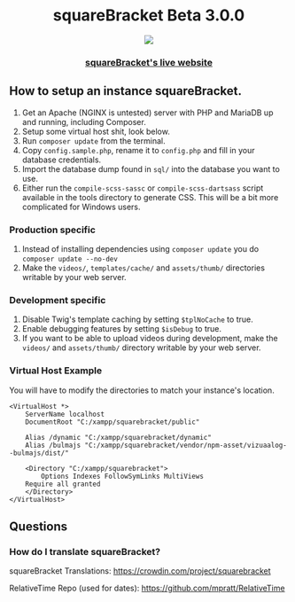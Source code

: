 <h1 align="center">squareBracket Beta 3.0.0</h1>
<p align="center">
<img src="https://user-images.githubusercontent.com/45898787/186765639-085e4eac-6120-4469-b3bf-e2728d5c4e2f.png">
</p>

<h3 align="center"><a href="https://pok.byteemail.com/">squareBracket's live website</a></h3>

## How to setup an instance squareBracket.
1. Get an Apache (NGINX is untested) server with PHP and MariaDB up and running, including Composer.
1. Setup some virtual host shit, look below.
1. Run `composer update` from the terminal.
1. Copy `config.sample.php`, rename it to `config.php` and fill in your database credentials.
1. Import the database dump found in `sql/` into the database you want to use.
1. Either run the `compile-scss-sassc` or `compile-scss-dartsass` script available in the tools directory to generate CSS. This will be a bit more complicated for Windows users.

### Production specific
1. Instead of installing dependencies using `composer update` you do `composer update --no-dev`
1. Make the `videos/`, `templates/cache/` and `assets/thumb/` directories writable by your web server.

### Development specific

1. Disable Twig's template caching by setting `$tplNoCache` to true.
1. Enable debugging features by setting `$isDebug` to true.
1. If you want to be able to upload videos during development, make the `videos/` and `assets/thumb/` directory writable by your web server.

### Virtual Host Example
You will have to modify the directories to match your instance's location.
```
<VirtualHost *> 
    ServerName localhost
    DocumentRoot "C:/xampp/squarebracket/public"

    Alias /dynamic "C:/xampp/squarebracket/dynamic"
    Alias /bulmajs "C:/xampp/squarebracket/vendor/npm-asset/vizuaalog--bulmajs/dist/"

    <Directory "C:/xampp/squarebracket">
        Options Indexes FollowSymLinks MultiViews
	Require all granted
    </Directory>
</VirtualHost>
```

## Questions

### How do I translate squareBracket?

squareBracket Translations: https://crowdin.com/project/squarebracket

RelativeTime Repo (used for dates): https://github.com/mpratt/RelativeTime
